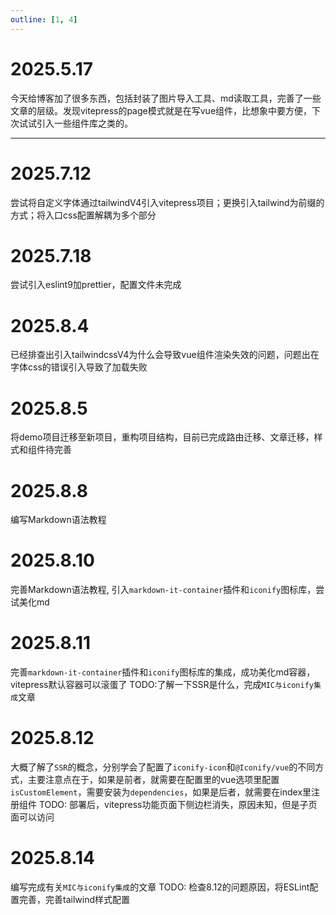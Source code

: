 ```yaml
---
outline: [1, 4]
---
```


# 2025.5.17

今天给博客加了很多东西，包括封装了图片导入工具、md读取工具，完善了一些文章的层级。发现vitepress的page模式就是在写vue组件，比想象中要方便，下次试试引入一些组件库之类的。

---

# 2025.7.12

尝试将自定义字体通过tailwindV4引入vitepress项目；更换引入tailwind为前缀的方式；将入口css配置解耦为多个部分

# 2025.7.18
尝试引入eslint9加prettier，配置文件未完成

# 2025.8.4
已经排查出引入tailwindcssV4为什么会导致vue组件渲染失效的问题，问题出在字体css的错误引入导致了加载失败

# 2025.8.5
将demo项目迁移至新项目，重构项目结构，目前已完成路由迁移、文章迁移，样式和组件待完善

# 2025.8.8
编写Markdown语法教程

# 2025.8.10
完善Markdown语法教程, 引入`markdown-it-container`插件和`iconify`图标库，尝试美化md

# 2025.8.11
完善`markdown-it-container`插件和`iconify`图标库的集成，成功美化md容器，vitepress默认容器可以滚蛋了
TODO:了解一下SSR是什么，完成`MIC与iconify集成`文章

# 2025.8.12
大概了解了`SSR`的概念，分别学会了配置了`iconify-icon`和`@Iconify/vue`的不同方式，主要注意点在于，如果是前者，就需要在配置里的vue选项里配置`isCustomElement`，需要安装为`dependencies`，如果是后者，就需要在index里注册组件
TODO: 部署后，vitepress功能页面下侧边栏消失，原因未知，但是子页面可以访问

# 2025.8.14
编写完成有关`MIC与iconify集成`的文章
TODO: 检查8.12的问题原因，将ESLint配置完善，完善tailwind样式配置